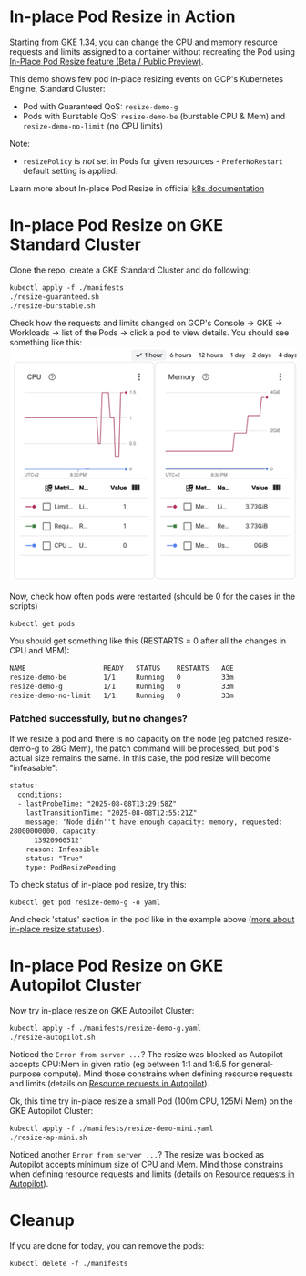 # In-place Pod Resize in Action
Starting from GKE 1.34, you can change the CPU and memory resource requests and limits assigned to a container without recreating the Pod using [In-Place Pod Resize feature (Beta / Public Preview)](https://github.com/kubernetes/enhancements/tree/master/keps/sig-node/1287-in-place-update-pod-resources).

This demo shows few pod in-place resizing events on GCP's Kubernetes Engine, Standard Cluster:
* Pod with Guaranteed QoS: `resize-demo-g`
* Pods with Burstable QoS: `resize-demo-be` (burstable CPU & Mem) and `resize-demo-no-limit` (no CPU limits)

Note: 
* `resizePolicy` is *not* set in Pods for given resources - `PreferNoRestart` default setting is applied.

Learn more about In-place Pod Resize in official [k8s documentation](https://kubernetes.io/docs/tasks/configure-pod-container/resize-container-resources/)

# In-place Pod Resize on GKE Standard Cluster
Clone the repo, create a GKE Standard Cluster and do following:
```
kubectl apply -f ./manifests
./resize-guaranteed.sh
./resize-burstable.sh
```

Check how the requests and limits changed on GCP's Console -> GKE -> Workloads -> list of the Pods -> click a pod to view details. You should see something like this:
![CPU and Mem resizing](ippr-resize.png)

Now, check how often pods were restarted (should be 0 for the cases in the scripts)
```
kubectl get pods
```
You should get something like this (RESTARTS = 0 after all the changes in CPU and MEM):
```
NAME                   READY   STATUS    RESTARTS   AGE
resize-demo-be         1/1     Running   0          33m
resize-demo-g          1/1     Running   0          33m
resize-demo-no-limit   1/1     Running   0          33m
```

### Patched successfully, but no changes?
If we resize a pod and there is no capacity on the node (eg patched resize-demo-g to 28G Mem), the patch command will be processed, but pod's actual size remains the same. In this case, the pod resize will become "infeasable":
```
status:
  conditions:
  - lastProbeTime: "2025-08-08T13:29:58Z"
    lastTransitionTime: "2025-08-08T12:55:21Z"
    message: 'Node didn''t have enough capacity: memory, requested: 28000000000, capacity:
      13920960512'
    reason: Infeasible
    status: "True"
    type: PodResizePending
```

To check status of in-place pod resize, try this:
``` 
kubectl get pod resize-demo-g -o yaml
```
And check 'status' section in the pod like in the example above ([more about in-place resize statuses](https://github.com/kubernetes/enhancements/tree/master/keps/sig-node/1287-in-place-update-pod-resources#resize-status)).

# In-place Pod Resize on GKE Autopilot Cluster
Now try in-place resize on GKE Autopilot Cluster:
```
kubectl apply -f ./manifests/resize-demo-g.yaml
./resize-autopilot.sh
```

Noticed the `Error from server ...`? The resize was blocked as Autopilot accepts CPU:Mem in given ratio (eg between 1:1 and 1:6.5 for general-purpose compute). Mind those constrains when defining resource requests and limits (details on [Resource requests in Autopilot](https://cloud.google.com/kubernetes-engine/docs/concepts/autopilot-resource-requests)).

Ok, this time try in-place resize a small Pod (100m CPU, 125Mi Mem) on the GKE Autopilot Cluster:
```
kubectl apply -f ./manifests/resize-demo-mini.yaml
./resize-ap-mini.sh
```

Noticed another `Error from server ...`? The resize was blocked as Autopilot accepts minimum size of CPU and Mem. Mind those constrains when defining resource requests and limits (details on [Resource requests in Autopilot](https://cloud.google.com/kubernetes-engine/docs/concepts/autopilot-resource-requests)).

# Cleanup
If you are done for today, you can remove the pods:

```
kubectl delete -f ./manifests
```
